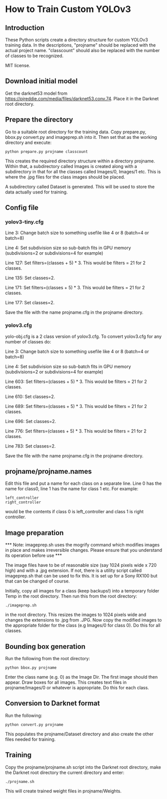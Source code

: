 # How to Train Custom YOLOv3

## Introduction

These Python scripts create a directory structure for custom YOLOv3 training data. In the descriptions, "projname" should be replaced with the actual project name. "classcount" should also be replaced with the number of classes to be recognized.

MIT license.

## Download initial model

Get the darknet53 model from https://pjreddie.com/media/files/darknet53.conv.74. Place it in the Darknet root directory.

## Prepare the directory

Go to a suitable root directory for the training data. Copy prepare.py, bbox.py convert.py and imageprep.sh into it. Then set that as the working directory and execute:

```
python prepare.py projname classcount
```

This creates the required directory structure within a directory projname. Within that, a subdirectory called Images is created along with a subdirectory in that for all the classes called Images/0, Images/1 etc. This is where the .jpg files for the class images should be placed.

A subdirectory called Dataset is generated. This will be used to store the data actually used for training.

## Config file

### yolov3-tiny.cfg

Line 3: Change batch size to something usefile like 4 or 8 (batch=4 or batch=8)

Line 4: Set subdivision size so sub-batch fits in GPU memory (subdivisions=2 or subdivisions=4 for example)

Line 127: Set filters=(classes + 5) * 3. This would be filters = 21 for 2 classes.

Line 135: Set classes=2.

Line 171: Set filters=(classes + 5) * 3. This would be filters = 21 for 2 classes.

Line 177: Set classes=2.

Save the file with the name projname.cfg in the projname directory.


### yolov3.cfg

yolo-obj.cfg is a 2 class version of yolov3.cfg. To convert yolov3.cfg for any number of classes do:

Line 3: Change batch size to something usefile like 4 or 8 (batch=4 or batch=8)

Line 4: Set subdivision size so sub-batch fits in GPU memory (subdivisions=2 or subdivisions=4 for example)

Line 603: Set filters=(classes + 5) * 3. This would be filters = 21 for 2 classes.

Line 610: Set classes=2.

Line 689: Set filters=(classes + 5) * 3. This would be filters = 21 for 2 classes.

Line 696: Set classes=2.

Line 776: Set filters=(classes + 5) * 3. This would be filters = 21 for 2 classes.

Line 783: Set classes=2.

Save the file with the name projname.cfg in the projname directory.

## projname/projname.names

Edit this file and put a name for each class on a separate line. Line 0 has the name for class0, line 1 has the name for class 1 etc. For example:

```
left_controller
right_controller
```

would be the contents if class 0 is left_controller and class 1 is right controller.

## Image preparation

*** Note: imageprep.sh uses the mogrify command which modifies images in place and makes irreversible changes. Please ensure that you understand its operation before use ***

The image files have to be of reasonable size (say 1024 pixels wide x 720 high) and with a .jpg extension. If not, there is a utility script called imageprep.sh that can be used to fix this. It is set up for a Sony RX100 but that can be changed of course.

Initially, copy all images for a class (keep backups!) into a temporary folder Temp in the root directory. Then run this from the root directory:

```
./imageprep.sh 
```
in the root directory. This resizes the images to 1024 pixels wide and changes the extensions to .jpg from .JPG. Now copy the modified images to the appropriate folder for the class (e.g Images/0 for class 0). Do this for all classes.

## Bounding box generation

Run the following from the root directory:

```
python bbox.py projname
```
Enter the class name (e.g. 0) as the Image Dir. The first image should then appear. Draw boxes for all images. This creates text files in projname/Images/0 or whatever is appropriate. Do this for each class.

## Conversion to Darknet format

Run the following:

```
python convert.py projname
```

This populates the projname/Dataset directory and also create the other files needed for training.

## Training

Copy the projname/projname.sh script into the Darknet root directory, make the Darknet root directory the current directory and enter:

```
./projname.sh
```
This will create trained weight files in projname/Weights.





